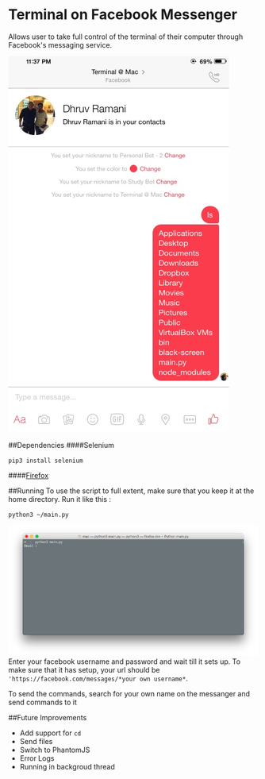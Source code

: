 # Terminal on Facebook Messenger

Allows user to take full control of the terminal of their computer through Facebook's messaging service.


![Photo](photo.PNG)

##Dependencies 
####Selenium
```
pip3 install selenium
```
####[Firefox](https://www.mozilla.org/en-GB/firefox/new/)

##Running
To use the script to full extent, make sure that you keep it at the home directory.
Run it like this :
```
python3 ~/main.py
```
![Screenshot](Screenshot1.png)
Enter your facebook username and password and wait till it sets up. To make sure that it has setup, your url should be ```'https://facebook.com/messages/*your own username*```.

To send the commands, search for your own name on the messanger and send commands to it

##Future Improvements
- Add support for ```cd```
- Send files 
- Switch to PhantomJS
- Error Logs
- Running in backgroud thread
